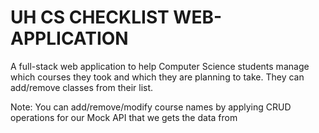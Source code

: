 # UH CS CHECKLIST WEB-APPLICATION
A full-stack web application to help Computer Science students manage which courses they took and which they are planning to take. They can add/remove classes from their list.

Note: You can add/remove/modify course names by applying CRUD operations for our Mock API that we gets the data from
